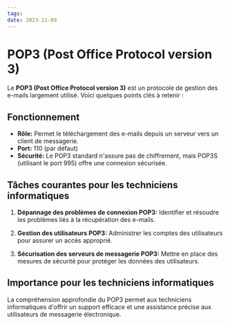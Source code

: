 ```yaml
---
tags: 
date: 2023-11-09
---
```

# POP3 (Post Office Protocol version 3)

Le **POP3 (Post Office Protocol version 3)** est un protocole de gestion des e-mails largement utilisé. Voici quelques points clés à retenir :

## Fonctionnement

- **Rôle:** Permet le téléchargement des e-mails depuis un serveur vers un client de messagerie.
- **Port:** 110 (par défaut)
- **Sécurité:** Le POP3 standard n'assure pas de chiffrement, mais POP3S (utilisant le port 995) offre une connexion sécurisée.

## Tâches courantes pour les techniciens informatiques

1. **Dépannage des problèmes de connexion POP3:** Identifier et résoudre les problèmes liés à la récupération des e-mails.
    
2. **Gestion des utilisateurs POP3:** Administrer les comptes des utilisateurs pour assurer un accès approprié.
    
3. **Sécurisation des serveurs de messagerie POP3:** Mettre en place des mesures de sécurité pour protéger les données des utilisateurs.
    

## Importance pour les techniciens informatiques

La compréhension approfondie du POP3 permet aux techniciens informatiques d'offrir un support efficace et une assistance précise aux utilisateurs de messagerie électronique.